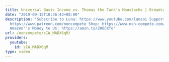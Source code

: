 ```yaml
---
title: Universal Basic Income vs. Thomas the Tank's Moustache | Breadcast Highlights
date: "2019-09-15T10:36:43+08:00"
description: 'Subscribe to Luna: https://www.youtube.com/lunaoi Support Non-Compete:
  https://www.patreon.com/noncompete Shop: https://www.non-compete.com/shop/ Give
  Amazon''s Money to Us: https://amzn.to/2H6CKfe'
url: /noncompete/sIW_MADX6qM/
providers:
  youtube:
    id: sIW_MADX6qM
type: video
---
```

